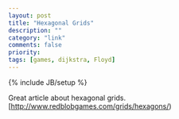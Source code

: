 ```yaml
---
layout: post
title: "Hexagonal Grids"
description: ""
category: "link"
comments: false
priority: 
tags: [games, dijkstra, Floyd]
---
```

{% include JB/setup %}

Great article about hexagonal grids.
[http://www.redblobgames.com/grids/hexagons/)
